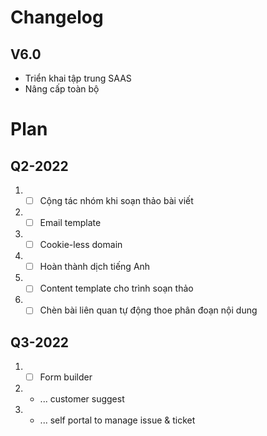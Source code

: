 # Changelog
## V6.0
- Triển khai tập trung SAAS
- Nâng cấp toàn bộ

# Plan
## Q2-2022
1. - [ ] Cộng tác nhóm khi soạn thảo bài viết
2. - [ ] Email template
3. - [ ] Cookie-less domain
4. - [ ] Hoàn thành dịch tiếng Anh
5. - [ ] Content template cho trình soạn thảo
6. - [ ] Chèn bài liên quan tự động thoe phân đoạn nội dung

## Q3-2022
1. - [ ] Form builder
2. - ... customer suggest
3. - ... self portal to manage issue & ticket
